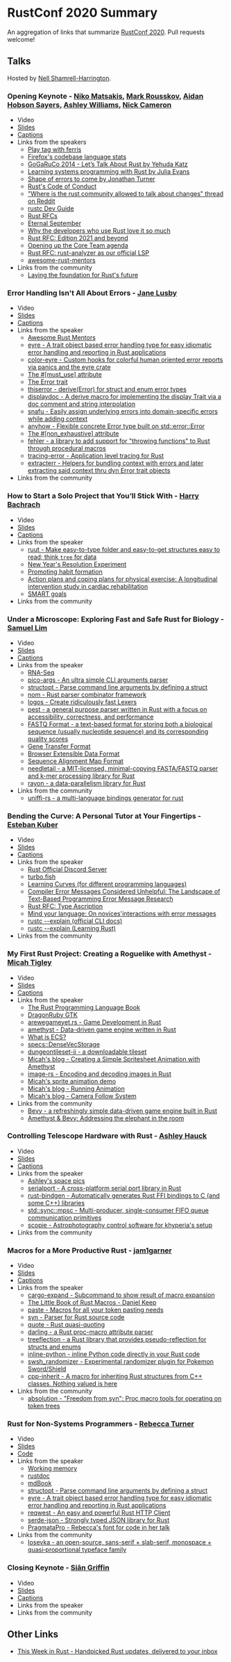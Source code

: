 # RustConf 2020 Summary

An aggregation of links that summarize [RustConf 2020](https://rustconf.com/). Pull requests welcome!

## Talks

Hosted by [Nell Shamrell-Harrington](https://twitter.com/nellshamrell).

### Opening Keynote - [Niko Matsakis](https://twitter.com/nikomatsakis), [Mark Rousskov](https://github.com/Mark-Simulacrum), [Aidan Hobson Sayers](https://twitter.com/aidanhs), [Ashley Williams](https://twitter.com/ag_dubs), [Nick Cameron](https://twitter.com/nick_r_cameron)

- Video
- [Slides](https://docs.google.com/presentation/d/e/2PACX-1vSA_hS_o_sOgosYSbT5MnasFBSYxTLCJWjjTX8lqoKm5P8AqAp9wSIa9uYzfd60yFrm1DCjU_dI3AxC/pub)
- [Captions](https://thisten.co/pfztb/lYo8glHi1hrTchpZltj5s2eyiJfpHMw0kWMazmAw)
- Links from the speakers
  - [Play tag with ferris](https://aaronerhardt.gitlab.io/crab-tag)
  - [Firefox's codebase language stats](https://www.openhub.net/p/firefox/analyses/latest/languages_summary)
  - [GoGaRuCo 2014 - Let’s Talk About Rust by Yehuda Katz](https://www.youtube.com/watch?v=ySW6Yk_DerY)
  - [Learning systems programming with Rust by Julia Evans](https://jvns.ca/blog/2016/09/11/rustconf-keynote/)
  - [Shape of errors to come by Jonathan Turner](https://blog.rust-lang.org/2016/08/10/Shape-of-errors-to-come.html)
  - [Rust's Code of Conduct](https://www.rust-lang.org/policies/code-of-conduct)
  - ["Where is the rust community allowed to talk about changes" thread on Reddit](https://www.reddit.com/r/rust/comments/hnfnti/where_is_the_rust_community_allowed_to_talk_about/)
  - [rustc Dev Guide](https://rustc-dev-guide.rust-lang.org/)
  - [Rust RFCs](https://github.com/rust-lang/rfcs)
  - [Eternal September](https://en.wikipedia.org/wiki/Eternal_September)
  - [Why the developers who use Rust love it so much](https://stackoverflow.blog/2020/06/05/why-the-developers-who-use-rust-love-it-so-much/)
  - [Rust RFC: Edition 2021 and beyond](https://github.com/rust-lang/rfcs/pull/2966)
  - [Opening up the Core Team agenda](https://blog.rust-lang.org/inside-rust/2020/07/27/opening-up-the-core-team-agenda.html)
  - [Rust RFC: rust-analyzer as our official LSP](https://github.com/rust-lang/rfcs/pull/2912)
  - [awesome-rust-mentors](https://rustbeginners.github.io/awesome-rust-mentors/)
- Links from the community
  - [Laying the foundation for Rust's future](https://blog.rust-lang.org/2020/08/18/laying-the-foundation-for-rusts-future.html)

### Error Handling Isn't All About Errors - [Jane Lusby](https://twitter.com/yaahc_)

- Video
- [Slides](https://yaah.dev/rustconf)
- [Captions](https://thisten.co/fgdpl/gpqltlf8162UY6HqVAWocYl9dKvYPqKE8IaerYHs)
- Links from the speaker
  - [Awesome Rust Mentors](https://github.com/RustBeginners/awesome-rust-mentors)
  - [eyre - A trait object based error handling type for easy idiomatic error handling and reporting in Rust applications](https://github.com/yaahc/eyre)
  - [color-eyre - Custom hooks for colorful human oriented error reports via panics and the eyre crate](https://github.com/yaahc/color-eyre)
  - [The #[must_use] attribute](https://doc.rust-lang.org/reference/attributes/diagnostics.html#the-must_use-attribute)
  - [The Error trait](https://doc.rust-lang.org/std/error/trait.Error.html)
  - [thiserror - derive(Error) for struct and enum error types](https://github.com/dtolnay/thiserror)
  - [displaydoc - A derive macro for implementing the display Trait via a doc comment and string interpolation](https://github.com/yaahc/displaydoc)
  - [snafu - Easily assign underlying errors into domain-specific errors while adding context](https://github.com/shepmaster/snafu)
  - [anyhow - Flexible concrete Error type built on std::error::Error](https://github.com/dtolnay/anyhow)
  - [The #[non_exhaustive] attribute](https://doc.rust-lang.org/reference/attributes/type_system.html#the-non_exhaustive-attribute)
  - [fehler - a library to add support for "throwing functions" to Rust through procedural macros](https://github.com/withoutboats/fehler)
  - [tracing-error - Application level tracing for Rust](https://github.com/tokio-rs/tracing)
  - [extracterr - Helpers for bundling context with errors and later extracting said context thru dyn Error trait objects](https://github.com/yaahc/extracterr)
- Links from the community

### How to Start a Solo Project that You’ll Stick With - [Harry Bachrach](https://twitter.com/HarryB)

- Video
- [Slides](https://harrisonbachrach.com/rustconf2020)
- [Captions](https://thisten.co/f3fs5/jhdkfx77OEb3AF4AXAv7miAq3rVjhJtp1vcRBJ2y)
- Links from the speaker
  - [ruut - Make easy-to-type folder and easy-to-get structures easy to read; think `tree` for data](https://github.com/HarrisonB/ruut)
  - [New Year's Resolution Experiment](http://www.richardwiseman.com/quirkology/new/USA/Experiment_resolution.shtml)
  - [Promoting habit formation](https://www.tandfonline.com/doi/abs/10.1080/17437199.2011.603640)
  - [Action plans and coping plans for physical exercise: A longitudinal intervention study in cardiac rehabilitation](https://pdfs.semanticscholar.org/8df0/bb429602dab29c54f42611dafa28c9d87a83.pdf)
  - [SMART goals](https://www.projectsmart.co.uk/brief-history-of-smart-goals.php)
- Links from the community

### Under a Microscope: Exploring Fast and Safe Rust for Biology - [Samuel Lim](https://twitter.com/amadeusine)

- Video
- [Slides](https://www.dropbox.com/s/p204v7apts5pwwd/RustConf_Backup.pdf)
- [Captions](https://thisten.co/skwit/wxzFfc1eh60qtrV2cCPtUKFosgePrTq8xpx3ahD9)
- Links from the speaker
  - [RNA-Seq](https://en.wikipedia.org/wiki/RNA-Seq)
  - [pico-args - An ultra simple CLI arguments parser](https://github.com/RazrFalcon/pico-args)
  - [structopt - Parse command line arguments by defining a struct](https://github.com/TeXitoi/structopt)
  - [nom - Rust parser combinator framework](https://github.com/Geal/nom)
  - [logos - Create ridiculously fast Lexers](https://github.com/maciejhirsz/logos)
  - [pest - a general purpose parser written in Rust with a focus on accessibility, correctness, and performance](https://github.com/pest-parser/pest)
  - [FASTQ Format - a text-based format for storing both a biological sequence (usually nucleotide sequence) and its corresponding quality scores](https://en.wikipedia.org/wiki/FASTQ_format)
  - [Gene Transfer Format](https://en.wikipedia.org/wiki/Gene_transfer_format)
  - [Browser Extensible Data Format](https://en.wikipedia.org/wiki/BED_(file_format))
  - [Sequence Alignment Map Format](https://en.wikipedia.org/wiki/SAM_(file_format))
  - [needletail - a MIT-licensed, minimal-copying FASTA/FASTQ parser and k-mer processing library for Rust](https://github.com/onecodex/needletail)
  - [rayon - a data-parallelism library for Rust](https://github.com/rayon-rs/rayon)
- Links from the community
  - [uniffi-rs - a multi-language bindings generator for rust](https://github.com/mozilla/uniffi-rs)

### Bending the Curve: A Personal Tutor at Your Fingertips - [Esteban Kuber](https://twitter.com/ekuber)

- Video
- [Slides](https://docs.google.com/presentation/d/1htb-eKM9DewL2RWSWuQ7trlz9ANMz7FKxWbMUtokuPQ/edit)
- [Captions](https://thisten.co/fcmuf/BW3KCipKHk0JdkOaaqyBc06kX8xQmA5kwtcESCFE)
- Links from the speaker
  - [Rust Official Discord Server](https://discord.com/invite/rust-lang)
  - [turbo.fish](https://turbo.fish/)
  - [Learning Curves (for different programming languages)](https://github.com/dobiasd/articles/blob/master/programming_language_learning_curves.md)
  - [Compiler Error Messages Considered Unhelpful: The Landscape of Text-Based Programming Error Message Research](https://web.eecs.umich.edu/~akamil/papers/iticse19.pdf)
  - [Rust RFC: Type Ascription](https://rust-lang.github.io/rfcs/0803-type-ascription.html)
  - [Mind your language: On novices'interactions with error messages](https://www.researchgate.net/publication/254004572_Mind_your_language_On_novices'interactions_with_error_messages)
  - [rustc --explain (official CLI docs)](https://doc.rust-lang.org/rustc/command-line-arguments.html#--explain-provide-a-detailed-explanation-of-an-error-message)
  - [rustc --explain (Learning Rust)](https://learning-rust.github.io/docs/e1.smart_compiler.html#Explain-Error-Codes)
- Links from the community

### My First Rust Project: Creating a Roguelike with Amethyst - [Micah Tigley](https://twitter.com/micah_tigley)

- Video
- [Slides](https://drive.google.com/file/d/1dhcT-x3viUYc_IVbOcP-IH4Xeq_FTdfj/view)
- [Captions](https://thisten.co/k3ljw/l9WBLRVClwEwSP4FNzQTwqmNeAo9sYjvroDVycUc)
- Links from the speaker
  - [The Rust Programming Language Book](https://doc.rust-lang.org/book/)
  - [DragonRuby GTK](https://dragonruby.itch.io/dragonruby-gtk)
  - [arewegameyet.rs - Game Development in Rust](https://arewegameyet.rs/)
  - [amethyst - Data-driven game engine written in Rust](https://amethyst.rs/)
  - [What is ECS?](https://en.wikipedia.org/wiki/Entity_component_system)
  - [specs::DenseVecStorage](https://docs.rs/specs/0.16.1/specs/struct.DenseVecStorage.html)
  - [dungeontileset-ii - a downloadable tileset](https://0x72.itch.io/dungeontileset-ii)
  - [Micah's blog - Creating a Simple Spritesheet Animation with Amethyst](https://mtigley.dev/posts/sprite-animations-with-amethyst/)
  - [image-rs - Encoding and decoding images in Rust](https://github.com/image-rs/image)
  - [Micah's sprite animation demo](https://github.com/tigleym/sprite_animations_demo)
  - [Micah's blog - Running Animation](https://mtigley.dev/posts/running-animation/)
  - [Micah's blog - Camera Follow System](https://mtigley.dev/posts/camera-follow-system/)
- Links from the community
  - [Bevy - a refreshingly simple data-driven game engine built in Rust](https://github.com/bevyengine/bevy)
  - [Amethyst & Bevy: Addressing the elephant in the room](https://community.amethyst.rs/t/bevy-engine-addressing-the-elephant-in-the-room/1645?u=erlend_sh)

### Controlling Telescope Hardware with Rust - [Ashley Hauck](https://twitter.com/khyperia)

- Video
- [Slides](https://docs.google.com/presentation/d/1RfS0yXjmn_IQPq56vbyBTBikgsgjprOB9lbOF-sneZU/edit?usp=sharing)
- [Captions](https://thisten.co/bxtku/UrDctSRyk95tWI8VqUAxJ9x0WcZiNy7lwCDw9VDG)
- Links from the speaker
  - [Ashley's space pics](khyperia.com/space.html)
  - [serialport - A cross-platform serial port library in Rust](https://gitlab.com/susurrus/serialport-rs)
  - [rust-bindgen - Automatically generates Rust FFI bindings to C (and some C++) libraries](https://github.com/rust-lang/rust-bindgen)
  - [std::sync::mpsc - Multi-producer, single-consumer FIFO queue communication primitives](https://doc.rust-lang.org/std/sync/mpsc/)
  - [scopie - Astrophotography control software for khyperia's setup](https://github.com/khyperia/scopie)
- Links from the community

### Macros for a More Productive Rust - [jam1garner](https://twitter.com/jam1garner)

- Video
- [Slides](https://slides.com/jam1garner/rustconf-2020-macros)
- [Captions](https://thisten.co/ezkm3/yyQTXUF7cgexlEjgtbIXoflU3zG6pPNEClYeoPWS)
- Links from the speaker
  - [cargo-expand - Subcommand to show result of macro expansion](https://github.com/dtolnay/cargo-expand)
  - [The Little Book of Rust Macros - Daniel Keep](https://danielkeep.github.io/tlborm/book/)
  - [paste - Macros for all your token pasting needs](https://github.com/dtolnay/paste)
  - [syn - Parser for Rust source code](https://github.com/dtolnay/syn)
  - [quote - Rust quasi-quoting](https://github.com/dtolnay/quote)
  - [darling - a Rust proc-macro attribute parser](https://github.com/TedDriggs/darling)
  - [treeflection - a Rust library that provides pseudo-reflection for structs and enums](https://github.com/rukai/treeflection)
  - [inline-python - inline Python code directly in your Rust code](https://github.com/fusion-engineering/inline-python)
  - [swsh_randomizer - Experimental randomizer plugin for Pokemon Sword/Shield](https://github.com/Raytwo/swsh_randomizer)
  - [cpp-inherit - A macro for inheriting Rust structures from C++ classes. Nothing valued is here](https://github.com/jam1garner/cpp-inherit)
- Links from the community
  - [absolution - "Freedom from syn": Proc macro tools for operating on token trees](https://github.com/Manishearth/absolution)

### Rust for Non-Systems Programmers - [Rebecca Turner](https://twitter.com/16kbps)

- Video
- [Slides](https://becca.ooo/rustconf/2020/)
- [Code](https://github.com/9999years/rustconf-2020-code)
- Links from the speaker
  - [Working memory](https://en.wikipedia.org/wiki/Working_memory)
  - [rustdoc](https://doc.rust-lang.org/rustdoc/what-is-rustdoc.html)
  - [mdBook](https://rust-lang.github.io/mdBook/)
  - [structopt - Parse command line arguments by defining a struct](https://github.com/TeXitoi/structopt)
  - [eyre - A trait object based error handling type for easy idiomatic error handling and reporting in Rust applications](https://github.com/yaahc/eyre)
  - [reqwest - An easy and powerful Rust HTTP Client](https://github.com/seanmonstar/reqwest)
  - [serde-json - Strongly typed JSON library for Rust](https://github.com/serde-rs/json)
  - [PragmataPro - Rebecca's font for code in her talk](https://fsd.it/shop/fonts/pragmatapro/)
- Links from the community
  - [Iosevka - an open-source, sans-serif + slab-serif, monospace + quasi‑proportional typeface family](https://typeof.net/Iosevka/)

### Closing Keynote - [Siân Griffin](https://twitter.com/sgrif)

- Video
- [Slides](https://www.slideshare.net/SeanGriffin54/learning-empathy-from-pokemon-blue)
- [Captions](https://thisten.co/8uyul/RFv2T2YEll5g2fMmRrbWNi7dX7o7vew8QQEvUHNh)
- Links from the speaker
- Links from the community

## Other Links
- [This Week in Rust - Handpicked Rust updates, delivered to your inbox](https://github.com/emberian/this-week-in-rust)
